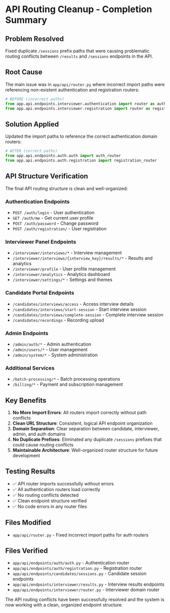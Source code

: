 # API Routing Cleanup - Completion Summary

## Problem Resolved
Fixed duplicate `/sessions` prefix paths that were causing problematic routing conflicts between `/results` and `/sessions` endpoints in the API.

## Root Cause
The main issue was in `app/api/router.py` where incorrect import paths were referencing non-existent authentication and registration routers:

```python
# BEFORE (incorrect paths)
from app.api.endpoints.interviewer.authentication import router as auth_router
from app.api.endpoints.interviewer.registration import router as registration_router
```

## Solution Applied
Updated the import paths to reference the correct authentication domain routers:

```python
# AFTER (correct paths)
from app.api.endpoints.auth.auth import auth_router
from app.api.endpoints.auth.registration import registration_router
```

## API Structure Verification
The final API routing structure is clean and well-organized:

### Authentication Endpoints
- `POST /auth/login` - User authentication
- `GET /auth/me` - Get current user profile
- `POST /auth/password` - Change password
- `POST /auth/registration/` - User registration

### Interviewer Panel Endpoints
- `/interviewer/interviews/*` - Interview management
- `/interviewer/interviews/{interview_key}/results/*` - Results and analytics
- `/interviewer/profile` - User profile management
- `/interviewer/analytics` - Analytics dashboard
- `/interviewer/settings/*` - Settings and themes

### Candidate Portal Endpoints
- `/candidates/interviews/access` - Access interview details
- `/candidates/interviews/start-session` - Start interview session
- `/candidates/interviews/complete-session` - Complete interview session
- `/candidates/recordings` - Recording upload

### Admin Endpoints
- `/admin/auth/*` - Admin authentication
- `/admin/users/*` - User management
- `/admin/system/*` - System administration

### Additional Services
- `/batch-processing/*` - Batch processing operations
- `/billing/*` - Payment and subscription management

## Key Benefits
1. **No More Import Errors**: All routers import correctly without path conflicts
2. **Clean URL Structure**: Consistent, logical API endpoint organization
3. **Domain Separation**: Clear separation between candidate, interviewer, admin, and auth domains
4. **No Duplicate Prefixes**: Eliminated any duplicate `/sessions` prefixes that could cause routing conflicts
5. **Maintainable Architecture**: Well-organized router structure for future development

## Testing Results
- ✅ API router imports successfully without errors
- ✅ All authentication routers load correctly
- ✅ No routing conflicts detected
- ✅ Clean endpoint structure verified
- ✅ No code errors in any router files

## Files Modified
- `app/api/router.py` - Fixed incorrect import paths for auth routers

## Files Verified
- `app/api/endpoints/auth/auth.py` - Authentication router
- `app/api/endpoints/auth/registration.py` - Registration router
- `app/api/endpoints/candidates/sessions.py` - Candidate session endpoints
- `app/api/endpoints/interviewer/results.py` - Interview results endpoints
- `app/api/endpoints/interviewer/router.py` - Interviewer domain router

The API routing conflicts have been successfully resolved and the system is now working with a clean, organized endpoint structure.
